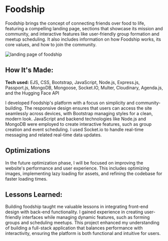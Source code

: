 # Foodship
Foodship brings the concept of connecting friends over food to life, featuring a compelling landing page, sections that showcase its mission and community, and interactive features like user-friendly group formation and meetup scheduling. It also includes information on how Foodship works, its core values, and how to join the community.

![landing page of foodship](https://u.cubeupload.com/rzagramonte/Screenshot20241218at.png)

## How It's Made:

**Tech used:** EJS, CSS, Bootstrap, JavaScript, Node.js, Express.js, Passport.js, MongoDB, Mongoose, Socket.IO, Multer, Cloudinary, Agenda.js, and the Hugging Face API  

I developed Foodship's platform with a focus on simplicity and community-building. The responsive design ensures that users can access the site seamlessly across devices, with Bootstrap managing styles for a clean, modern look. JavaScript and backend technologies like Node.js and MongoDB were employed to create interactive features, such as group creation and event scheduling. I used Socket.io to handle real-time messaging and related real-time data updates.

## Optimizations

In the future optimization phase, I will be focused on improving the website's performance and user experience. This includes optimizing images, implementing lazy loading for assets, and refining the codebase for faster loading times.

## Lessons Learned:

Building foodship taught me valuable lessons in integrating front-end design with back-end functionality. I gained experience in creating user-friendly interfaces while managing dynamic features, such as forming groups and scheduling meetups. This project enhanced my understanding of building a full-stack application that balances performance with interactivity, ensuring the platform is both functional and intuitive for users.
